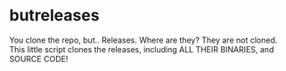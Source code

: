 # butreleases
You clone the repo, but.. Releases. Where are they? They are not cloned. This little script clones the releases, including ALL THEIR BINARIES, and SOURCE CODE!
